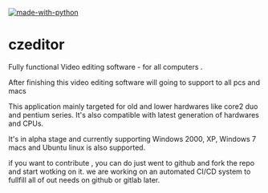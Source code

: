 [![made-with-python](https://img.shields.io/badge/Made%20with-Python-1f425f.svg)](https://www.python.org/)

# czeditor

Fully functional Video editing software - for all computers .

After finishing this video editing software will going to support to all pcs and macs

This application mainly targeted for old and lower hardwares like core2 duo and pentium series.
It's also compatible with latest generation of hardwares and CPUs.

It's in alpha stage and currently supporting Windows 2000, XP, Windows 7 
macs and Ubuntu linux is also supported.

if you want to contribute , you can do just went to github and fork the repo and start wotking on it.
we are working on an automated CI/CD system to fullfill all of out needs on github or gitlab later.
